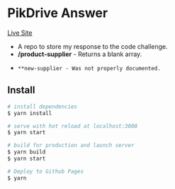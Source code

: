 # PikDrive Answer

[Live Site](https://deniswritescode.github.io/pikdrive/)

- A repo to store my response to the code challenge.
- **/product-supplier** - Returns a blank array.
-     **new-supplier - Was not properly documented.

## Install

```bash
# install dependencies
$ yarn install

# serve with hot reload at localhost:3000
$ yarn start

# build for production and launch server
$ yarn build
$ yarn start

# Deploy to Github Pages
$ yarn
```

